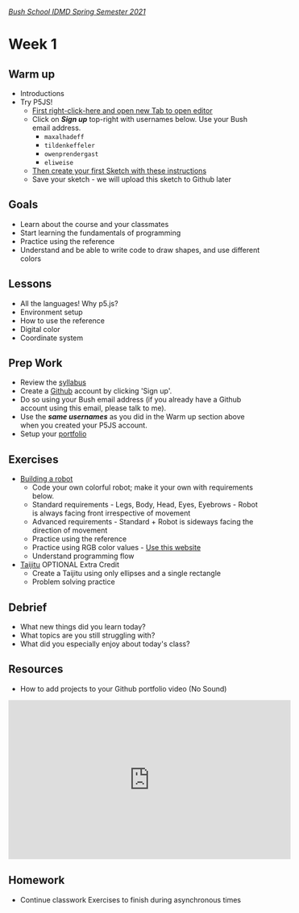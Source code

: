 [_Bush School IDMD Spring Semester 2021_](https://chandrunarayan.github.io/idmd/)

# Week 1


## Warm up
* Introductions
* Try P5JS!
  * [First right-click-here and open new Tab to open editor](https://editor.p5js.org)
  * Click on ___Sign up___ top-right with usernames below. Use your Bush email address.
     * `maxalhadeff`
     * `tildenkeffeler`
     * `owenprendergast`
     * `eliweise`  
  * [Then create your first Sketch with these instructions](https://p5js.org/get-started/#sketch)
  * Save your sketch - we will upload this sketch to Github later

## Goals
* Learn about the course and your classmates
* Start learning the fundamentals of programming
* Practice using the reference
* Understand and be able to write code to draw shapes, and use different colors

## Lessons
* All the languages! Why p5.js?
* Environment setup
* How to use the reference
* Digital color
* Coordinate system

## Prep Work
* Review the [syllabus](../../syllabus.md)
* Create a [Github](https://github.com/) account by clicking 'Sign up'.
* Do so using your Bush email address (if you already have a Github account using this email, please talk to me).
* Use the ***same usernames*** as you did in the Warm up section above when you created your P5JS account.
* Setup your [portfolio](portfolio.md)

## Exercises
* [Building a robot](exercises/robot.md) 
  * Code your own colorful robot; make it your own with requirements below.
  * Standard requirements - Legs, Body, Head, Eyes, Eyebrows - Robot is always facing front irrespective of movement
  * Advanced requirements - Standard + Robot is sideways facing the direction of movement
  * Practice using the reference
  * Practice using RGB color values - [Use this website](https://image-color.com)
  * Understand programming flow
* [Taijitu](exercises/taijitu.md) OPTIONAL Extra Credit  
  * Create a Taijitu using only ellipses and a single rectangle
  * Problem solving practice

## Debrief
* What new things did you learn today?
* What topics are you still struggling with?
* What did you especially enjoy about today's class?

## Resources
* How to add projects to your Github portfolio video (No Sound)
<iframe width="560" height="315" src="https://www.youtube.com/embed/fQ99-XExRpk" frameborder="0" allow="accelerometer; autoplay; clipboard-write; encrypted-media; gyroscope; picture-in-picture" allowfullscreen></iframe>

## Homework
* Continue classwork Exercises to finish during asynchronous times